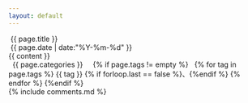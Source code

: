 ```yaml
---
layout: default
---
```

<div class="container">
	<div class="post-title"><span class="fa fa-bookmark"></span>&nbsp;{{ page.title }}</div>
	<div class="post-time">
		<span class="fa fa-calendar"></span>&nbsp;<time datetime="{{ page.date | date:"%Y-%m-%d" }}">{{ page.date | date:"%Y-%m-%d" }}</time>
	</div>
	<div class="post-content">{{ content }}</div>
	<div class="post-footer">
		<span class="fa fa-folder"></span>&nbsp;
		<span class="post-footer-categories">{{ page.categories }}</span>&nbsp;&nbsp;&nbsp;&nbsp;
		{% if page.tags != empty %}
			<span class="fa fa-tag"></span>&nbsp;
			{% for tag in page.tags %}
				<span class="post-footer-tags">{{ tag }}</span>
				{% if forloop.last == false %}、{%endif %}
			{% endfor %}
		{%endif %}
	</div>
	{% include comments.md %}
</div>